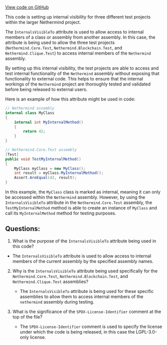 [View code on GitHub](https://github.com/nethermindeth/nethermind/Nethermind.Core/InternalsVisibility.cs)

This code is setting up internal visibility for three different test projects within the larger Nethermind project. 

The `InternalsVisibleTo` attribute is used to allow access to internal members of a class or assembly from another assembly. In this case, the attribute is being used to allow the three test projects (`Nethermind.Core.Test`, `Nethermind.Blockchain.Test`, and `Nethermind.Clique.Test`) to access internal members of the `Nethermind` assembly.

By setting up this internal visibility, the test projects are able to access and test internal functionality of the `Nethermind` assembly without exposing that functionality to external code. This helps to ensure that the internal workings of the `Nethermind` project are thoroughly tested and validated before being released to external users.

Here is an example of how this attribute might be used in code:

```csharp
// Nethermind assembly
internal class MyClass
{
    internal int MyInternalMethod()
    {
        return 42;
    }
}

// Nethermind.Core.Test assembly
[Test]
public void TestMyInternalMethod()
{
    MyClass myClass = new MyClass();
    int result = myClass.MyInternalMethod();
    Assert.AreEqual(42, result);
}
```

In this example, the `MyClass` class is marked as internal, meaning it can only be accessed within the `Nethermind` assembly. However, by using the `InternalsVisibleTo` attribute in the `Nethermind.Core.Test` assembly, the `TestMyInternalMethod` method is able to create an instance of `MyClass` and call its `MyInternalMethod` method for testing purposes.
## Questions: 
 1. What is the purpose of the `InternalsVisibleTo` attribute being used in this code?
   - The `InternalsVisibleTo` attribute is used to allow access to internal members of the current assembly by the specified assembly names.

2. Why is the `InternalsVisibleTo` attribute being used specifically for the `Nethermind.Core.Test`, `Nethermind.Blockchain.Test`, and `Nethermind.Clique.Test` assemblies?
   - The `InternalsVisibleTo` attribute is being used for these specific assemblies to allow them to access internal members of the `nethermind` assembly during testing.

3. What is the significance of the `SPDX-License-Identifier` comment at the top of the file?
   - The `SPDX-License-Identifier` comment is used to specify the license under which the code is being released, in this case the LGPL-3.0-only license.
